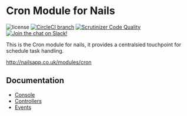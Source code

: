 # Cron Module for Nails

![license](https://img.shields.io/badge/license-MIT-green.svg)
[![CircleCI branch](https://img.shields.io/circleci/project/github/nails/module-cron.svg)](https://circleci.com/gh/nails/module-cron)
[![Scrutinizer Code Quality](https://scrutinizer-ci.com/g/nails/module-cron/badges/quality-score.png)](https://scrutinizer-ci.com/g/nails/module-cron)
[![Join the chat on Slack!](https://now-examples-slackin-rayibnpwqe.now.sh/badge.svg)](https://nails-app.slack.com/shared_invite/MTg1NDcyNjI0ODcxLTE0OTUwMzA1NTYtYTZhZjc5YjExMQ)

This is the Cron module for nails, it provides a centralsied touchpoint for schedule task handling.


http://nailsapp.co.uk/modules/cron


## Documentation

- [Console](docs/console/README.md)
- [Controllers](docs/controllers/README.md)
- [Events](docs/events/README.md)
